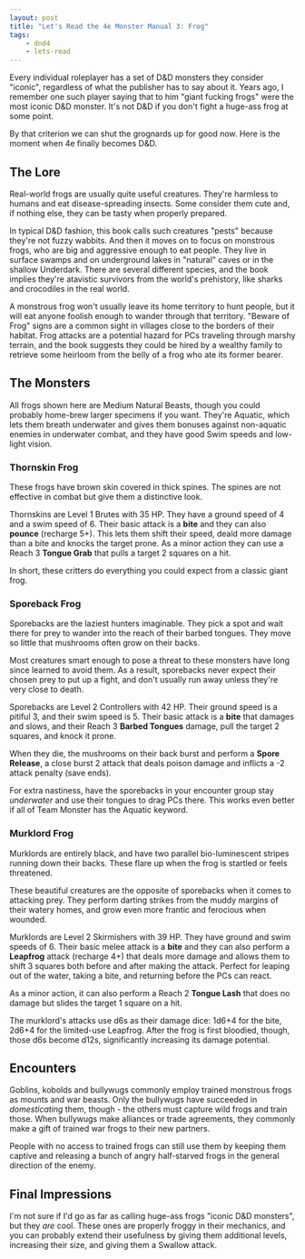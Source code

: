 ```yaml
---
layout: post
title: "Let's Read the 4e Monster Manual 3: Frog"
tags:
    - dnd4
    - lets-read
---
```


Every individual roleplayer has a set of D&D monsters they consider "iconic",
regardless of what the publisher has to say about it. Years ago, I remember one
such player saying that to him "giant fucking frogs" were the most iconic D&D
monster. It's not D&D if you don't fight a huge-ass frog at some point.

By that criterion we can shut the grognards up for good now. Here is the moment
when 4e finally becomes D&D.

## The Lore

Real-world frogs are usually quite useful creatures. They're harmless to humans
and eat disease-spreading insects. Some consider them cute and, if nothing else,
they can be tasty when properly prepared.

In typical D&D fashion, this book calls such creatures "pests" because they're
not fuzzy wabbits. And then it moves on to focus on monstrous frogs, who are big
and aggressive enough to eat people. They live in surface swamps and on
underground lakes in "natural" caves or in the shallow Underdark. There are
several different species, and the book implies they're atavistic survivors from
the world's prehistory, like sharks and crocodiles in the real world.

A monstrous frog won't usually leave its home territory to hunt people, but it
will eat anyone foolish enough to wander through that territory. "Beware of
Frog" signs are a common sight in villages close to the borders of their
habitat. Frog attacks are a potential hazard for PCs traveling through marshy
terrain, and the book suggests they could be hired by a wealthy family to
retrieve some heirloom from the belly of a frog who ate its former bearer.

## The Monsters

All frogs shown here are Medium Natural Beasts, though you could probably
home-brew larger specimens if you want. They're Aquatic, which lets them breath
underwater and gives them bonuses against non-aquatic enemies in underwater
combat, and they have good Swim speeds and low-light vision.

### Thornskin Frog

These frogs have brown skin covered in thick spines. The spines are not
effective in combat but give them a distinctive look.

Thornskins are Level 1 Brutes with 35 HP. They have a ground speed of 4 and a
swim speed of 6. Their basic attack is a **bite** and they can also **pounce**
(recharge 5+). This lets them shift their speed, deald more damage than a bite
and knocks the target prone. As a minor action they can use a Reach 3 **Tongue
Grab** that pulls a target 2 squares on a hit.

In short, these critters do everything you could expect from a classic giant
frog.

### Sporeback Frog

Sporebacks are the laziest hunters imaginable. They pick a spot and wait there
for prey to wander into the reach of their barbed tongues. They move so little
that mushrooms often grow on their backs.

Most creatures smart enough to pose a threat to these monsters have long since
learned to avoid them. As a result, sporebacks never expect their chosen prey to
put up a fight, and don't usually run away unless they're very close to death.

Sporebacks are Level 2 Controllers with 42 HP. Their ground speed is a pitiful
3, and their swim speed is 5. Their basic attack is a **bite** that damages and
slows, and their Reach 3 **Barbed Tongues** damage, pull the target 2 squares,
and knock it prone.

When they die, the mushrooms on their back burst and perform a **Spore
Release**, a close burst 2 attack that deals poison damage and inflicts a -2
attack penalty (save ends).

For extra nastiness, have the sporebacks in your encounter group stay
_underwater_ and use their tongues to drag PCs there. This works even better if
all of Team Monster has the Aquatic keyword.

### Murklord Frog

Murklords are entirely black, and have two parallel bio-luminescent stripes
running down their backs. These flare up when the frog is startled or feels
threatened.

These beautiful creatures are the opposite of sporebacks when it comes to
attacking prey. They perform darting strikes from the muddy margins of their
watery homes, and grow even more frantic and ferocious when wounded.

Murklords are Level 2 Skirmishers with 39 HP. They have ground and swim speeds
of 6. Their basic melee attack is a **bite** and they can also perform a
**Leapfrog** attack (recharge 4+) that deals more damage and allows them to
shift 3 squares both before and after making the attack. Perfect for leaping out
of the water, taking a bite, and returning before the PCs can react.

As a minor action, it can also perform a Reach 2 **Tongue Lash** that does no
damage but slides the target 1 square on a hit.

The murklord's attacks use d6s as their damage dice: 1d6+4 for the bite, 2d6+4
for the limited-use Leapfrog. After the frog is first bloodied, though, those
d6s become d12s, significantly increasing its damage potential.

## Encounters

Goblins, kobolds and bullywugs commonly employ trained monstrous frogs as mounts
and war beasts. Only the bullywugs have succeeded in _domesticating_ them,
though - the others must capture wild frogs and train those. When bullywugs make
alliances or trade agreements, they commonly make a gift of trained war frogs to
their new partners.

People with no access to trained frogs can still use them by keeping them
captive and releasing a bunch of angry half-starved frogs in the general
direction of the enemy.

## Final Impressions

I'm not sure if I'd go as far as calling huge-ass frogs "iconic D&D monsters",
but they _are_ cool. These ones are properly froggy in their mechanics, and you
can probably extend their usefulness by giving them additional levels,
increasing their size, and giving them a Swallow attack.
